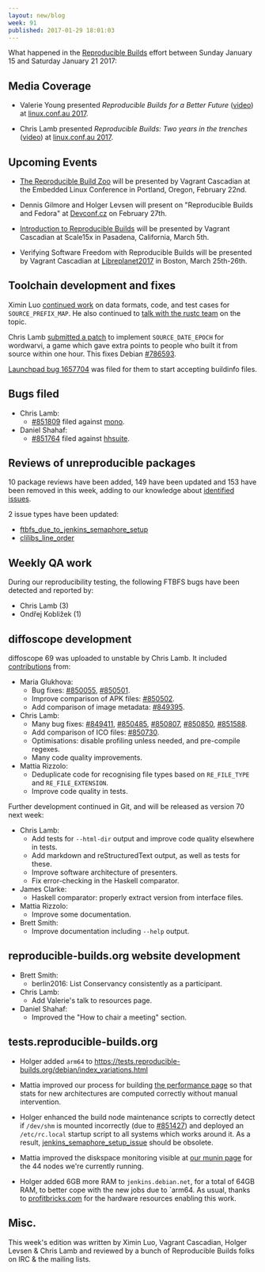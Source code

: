 ```yaml
---
layout: new/blog
week: 91
published: 2017-01-29 18:01:03
---
```


What happened in the [Reproducible
Builds](https://wiki.debian.org/ReproducibleBuilds) effort between Sunday
January 15 and Saturday January 21 2017:

Media Coverage
--------------

- Valerie Young presented *Reproducible Builds for a Better Future*
  ([video](https://www.youtube.com/watch?v=-nMVfmZL8zk)) at [linux.conf.au
  2017](https://www.linux.conf.au/).

- Chris Lamb presented *Reproducible Builds: Two years in the trenches*
  ([video](https://www.youtube.com/watch?v=ooJXRBf72M0)) at [linux.conf.au
  2017](https://www.linux.conf.au/).


Upcoming Events
---------------

- [The Reproducible Build
  Zoo](https://openiotelcna2017.sched.com/event/9Iu4/the-reproducible-build-zoo-vagrant-cascadian-aikidev-llc)
  will be presented by Vagrant Cascadian at the Embedded Linux Conference in
  Portland, Oregon, February 22nd.

- Dennis Gilmore and Holger Levsen will present on "Reproducible Builds and
  Fedora" at [Devconf.cz](https://devconf.cz/) on February 27th.

- [Introduction to Reproducible
  Builds](https://www.socallinuxexpo.org/scale/15x/presentations/introduction-reproducible-builds)
  will be presented by Vagrant Cascadian at Scale15x in Pasadena, California,
  March 5th.

- Verifying Software Freedom with Reproducible Builds will be
  presented by Vagrant Cascadian at
  [Libreplanet2017](https://www.libreplanet.org/2017/) in Boston,
  March 25th-26th.


Toolchain development and fixes
-------------------------------

Ximin Luo [continued work](https://github.com/infinity0/rb-prefix-map) on data
formats, code, and test cases for `SOURCE_PREFIX_MAP`. He also continued to
[talk with the rustc team](https://github.com/rust-lang/rust/issues/38322) on
the topic.

Chris Lamb [submitted a patch](https://github.com/smcameron/wordwarvi/pull/5)
to implement `SOURCE_DATE_EPOCH` for wordwarvi, a game which gave extra points
to people who built it from source within one hour. This fixes Debian [#786593](https://bugs.debian.org/786593).

[Launchpad bug 1657704](https://bugs.launchpad.net/launchpad/+bug/1657704) was
filed for them to start accepting buildinfo files.


Bugs filed
----------

- Chris Lamb:
  - [#851809](https://bugs.debian.org/851809) filed against [mono](https://tracker.debian.org/pkg/mono).
- Daniel Shahaf:
  - [#851764](https://bugs.debian.org/851764) filed against [hhsuite](https://tracker.debian.org/pkg/hhsuite).


Reviews of unreproducible packages
----------------------------------

10 package reviews have been added, 149 have been updated and 153 have been
removed in this week, adding to our knowledge about [identified
issues](https://tests.reproducible-builds.org/debian/index_issues.html).

2 issue types have been updated:

* [ftbfs_due_to_jenkins_semaphore_setup](https://tests.reproducible-builds.org/issues/unstable/ftbfs_due_to_jenkins_semaphore_setup_issue.html)
* [clilibs_line_order](https://tests.reproducible-builds.org/issues/unstable/clilibs_line_order_issue.html)


Weekly QA work
--------------

During our reproducibility testing, the following FTBFS bugs have been detected
and reported by:

 - Chris Lamb (3)
 - Ondřej Kobližek (1)


diffoscope development
----------------------

diffoscope 69 was uploaded to unstable by Chris Lamb. It included
[contributions](https://salsa.debian.org/reproducible-builds/diffoscope/commits/69)
from:

- Maria Glukhova:
  - Bug fixes: [#850055](https://bugs.debian.org/850055), [#850501](https://bugs.debian.org/850501).
  - Improve comparison of APK files: [#850502](https://bugs.debian.org/850502).
  - Add comparison of image metadata: [#849395](https://bugs.debian.org/849395).
- Chris Lamb:
  - Many bug fixes: [#849411](https://bugs.debian.org/849411), [#850485](https://bugs.debian.org/850485), [#850807](https://bugs.debian.org/850807),
    [#850850](https://bugs.debian.org/850850), [#851588](https://bugs.debian.org/851588).
  - Add comparison of ICO files: [#850730](https://bugs.debian.org/850730).
  - Optimisations: disable profiling unless needed, and pre-compile regexes.
  - Many code quality improvements.
- Mattia Rizzolo:
  - Deduplicate code for recognising file types based on `RE_FILE_TYPE` and
    `RE_FILE_EXTENSION`.
  - Improve code quality in tests.

Further development continued in Git, and will be released as version 70 next
week:

- Chris Lamb:
  - Add tests for `--html-dir` output and improve code quality elsewhere in tests.
  - Add markdown and reStructuredText output, as well as tests for these.
  - Improve software architecture of presenters.
  - Fix error-checking in the Haskell comparator.
- James Clarke:
  - Haskell comparator: properly extract version from interface files.
- Mattia Rizzolo:
  - Improve some documentation.
- Brett Smith:
  - Improve documentation including `--help` output.


reproducible-builds.org website development
-------------------------------------------

- Brett Smith:
  - berlin2016: List Conservancy consistently as a participant.
- Chris Lamb:
  - Add Valerie's talk to resources page.
- Daniel Shahaf:
  - Improved the "How to chair a meeting" section.


tests.reproducible-builds.org
-----------------------

- Holger added `arm64` to https://tests.reproducible-builds.org/debian/index_variations.html

- Mattia improved our process for building
  [the performance
  page](https://tests.reproducible-builds.org/debian/index_performance.html) so
  that stats for new architectures are computed correctly without manual
  intervention.

- Holger enhanced the build node maintenance scripts to correctly detect if
  `/dev/shm` is mounted incorrectly (due to [#851427](https://bugs.debian.org/851427)) and deployed an
  `/etc/rc.local` startup script to all systems which works around it. As a
  result, [jenkins_semaphore_setup_issue](https://tests.reproducible-builds.org/issues/unstable/jenkins_semaphore_setup_issue_issue.html) should be obsolete.

- Mattia improved the diskspace monitoring visible at
  [our munin page](https://jenkins.debian.net/munin) for the 44 nodes we're
  currently running.

- Holger added 6GB more RAM to `jenkins.debian.net`, for a total of 64GB RAM,
  to better cope with the new jobs due to `arm64. As usual, thanks to
  [profitbricks.com](http://profitbricks.com) for the hardware resources
  enabling this work.


Misc.
-----

This week's edition was written by Ximin Luo, Vagrant Cascadian, Holger Levsen
& Chris Lamb and reviewed by a bunch of Reproducible Builds folks on IRC & the
mailing lists.
